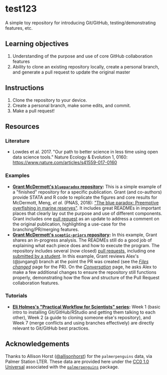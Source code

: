 # test123
A simple toy repository for introducing Git/GitHub, testing/demonstrating features, etc.

## Learning objectives
1. Understanding of the purpose and use of core GitHub collaboration features
2. Ability to clone an existing repository locally, create a personal branch, and generate a pull request to update the original master

## Instructions
1. Clone the repository to your device.
2. Create a personal branch, make some edits, and commit.
3. Make a pull request!

## Resources
### Literature
- Lowdes et al. 2017. "Our path to better science in less time using open data science tools." Nature Ecology & Evolution 1, 0160:
https://www.nature.com/articles/s41559-017-0160

### Examples
- **[Grant McDermott's `blueparadox` repository](https://github.com/grantmcdermott/blueparadox/):** This is a simple example of a "finished" repository for a specific publication. Grant (and co-authors) provide STATA and R code to replicate the figures and core results for McDermott, Meng, *et al.* (PNAS, 2018): ["The blue paradox: Preemptive overfishing in marine reserves"](http://dx.doi.org/10.1073/pnas.1802862115). It includes great READMEs in important places that clearly lay out the purpose and use of different components. Grant includes one [pull request](https://github.com/grantmcdermott/blueparadox/pull/1) as an update to address a comment on the original publication, highlighting a use-case for the branching/PR/merging features.
- **[Grant McDermott's `sceptic-priors` repository](https://github.com/grantmcdermott/sceptic-priors/):** In this example, Grant shares an in-progress analysis. The READMEs still do a good job of explaining what each piece does and how to execute the program. The repository includes several (now closed) [pull requests](https://github.com/grantmcdermott/sceptic-priors/pulls?q=is%3Apr+is%3Aclosed), including one [submitted by a student](https://github.com/grantmcdermott/sceptic-priors/pull/1). In this example, Grant reviews Alex's (@jungangl) branch at the point the PR was created (see the *[Files changed](https://github.com/grantmcdermott/sceptic-priors/pull/1/files)* page for the PR). On the *[Conversation](https://github.com/grantmcdermott/sceptic-priors/pull/1/#issue-192767509)* page, he asks Alex to make a few additional changes to ensure the repository still functions properly, demonstrating how the flow and structure of the Pull Request collaboration features.

### Tutorials
- **[Eli Holmes's "Practical Workflow for Scientists" series](https://rverse-tutorials.github.io/RWorkflow-NWFSC-2020/):** Week 1 (basic intro to installing Git/GitHub/RStudio and getting them talking to each other), Week 2 (a guide to cloning someone else's repository), and Week 7 (merge conflicts and using branches effectively) are directly relevant to Git/GitHub best practices.

## Acknowledgements
Thanks to Allison Horst ([@allisonhorst](https://github.com/allisonhorst)) for the `palmerpenguins` data, via Palmer Station LTER. These data are provided here under the [CC0 1.0 Universal](https://github.com/allisonhorst/palmerpenguins/blob/master/LICENSE.md) associated with the [`palmerpenguins`](https://github.com/allisonhorst/palmerpenguins/) package.